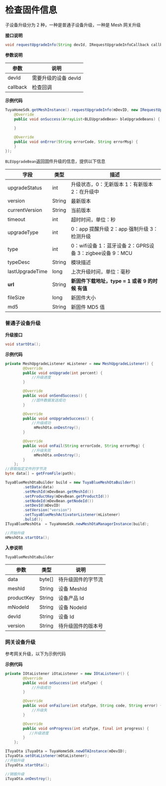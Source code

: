 # 检查固件信息
子设备升级分为 2 种，一种是普通子设备升级，一种是 Mesh 网关升级

**接口说明**

```java
void requestUpgradeInfo(String devId, IRequestUpgradeInfoCallback callback);
```
**参数说明**

|参数|说明|
|--|--|
|devId|需要升级的设备 devId|
|callback|检查回调|

**示例代码**

```java
TuyaHomeSdk.getMeshInstance().requestUpgradeInfo(mDevID, new IRequestUpgradeInfoCallback() {
    @Override
    public void onSuccess(ArrayList<BLEUpgradeBean> bleUpgradeBeans) {
       
    }

    @Override
    public void onError(String errorCode, String errorMsg) {
    }
});
```

`BLEUpgradeBean`返回固件升级的信息，提供以下信息

| 字段   | 类型   | 描述     |
| ------ | ------ | ------- |
| upgradeStatus | int | 升级状态，0：无新版本 1：有新版本 2：在升级中 |
| version  | String | 最新版本  |
| currentVersion  | String | 当前版本 |
| timeout         | int    | 超时时间，单位：秒  |
| upgradeType     | int    | 0：app 提醒升级 2：app 强制升级 3：检测升级  |
| type            | int    | 0：wifi设备 1：蓝牙设备 2：GPRS设备 3：zigbee设备 9：MCU |
| typeDesc        | String | 模块描述|
| lastUpgradeTime | long   | 上次升级时间，单位：毫秒   |
| **url** | String   | **新固件下载地址，type = 1 或者 9 的时候 有值** |
| fileSize | long   | 新固件大小|
| md5 | String   | 新固件 MD5 值|


### 普通子设备升级

**升级接口**

```java
void startOta();
```

**示例代码**

```java
private MeshUpgradeListener mListener = new MeshUpgradeListener() {
        @Override
        public void onUpgrade(int percent) {
        	//升级进度
        }

        @Override
        public void onSendSuccess() {
        	//固件数据发送成功
        }

        @Override
        public void onUpgradeSuccess() {
        	//升级成功
        	 mMeshOta.onDestroy();
        }

        @Override
        public void onFail(String errorCode, String errorMsg) {
        	//升级失败
        	 mMeshOta.onDestroy();
        }
    };
//获取指定文件的字节流
byte data[] = getFromFile(path);

TuyaBlueMeshOtaBuilder build = new TuyaBlueMeshOtaBuilder()
        .setData(data)
        .setMeshId(mDevBean.getMeshId())
        .setProductKey(mDevBean.getProductId())
        .setNodeId(mDevBean.getNodeId())
        .setDevId(mDevID)
        .setVersion("version")
        .setTuyaBlueMeshActivatorListener(mListener)
        .bulid();
ITuyaBlueMeshOta  = TuyaHomeSdk.newMeshOtaManagerInstance(build);

//开始升级
mMeshOta.startOta();
```

**入参说明**

`TuyaBlueMeshOtaBuilder`

|参数|类型|说明|
|--|--|--|
|data|byte[]|待升级固件的字节流|
|meshId|String|设备 MeshId|
|productKey|String|设备产品 Id|
|mNodeId|String|设备 NodeId|
|devId|String|设备 Id|
|version|String|待升级固件的版本号|


### 网关设备升级

参考网关升级，以下为示例代码

**示例代码**

```java
private IOtaListener iOtaListener = new IOtaListener() {
        @Override
        public void onSuccess(int otaType) {
            //升级成功
  		}

        @Override
        public void onFailure(int otaType, String code, String error) {
         	//升级失
        }

        @Override
        public void onProgress(int otaType, final int progress) {
           //升级进度         
        }
    };

ITuyaOta iTuyaOta = TuyaHomeSdk.newOTAInstance(mDevID);
iTuyaOta.setOtaListener(mOtaListener);
//开始升级
iTuyaOta.startOta();

//销毁升级
iTuyaOta.onDestroy();

```